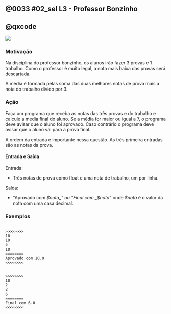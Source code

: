 ## @0033 #02_sel L3 - Professor Bonzinho
## @qxcode


![](capa.jpg)

### Motivação

Na disciplina do professor bonzinho, os alunos irão fazer 3 provas e 1 trabalho. Como o professor é muito legal, a nota mais baixa das provas será descartada.

A média é formada pelas soma das duas melhores notas de prova mais a nota do trabalho divido por 3.  
  

### Ação

Faça um programa que receba as notas das três provas e do trabalho e calcule a media final do aluno. Se a média for maior ou igual a 7, o programa deve avisar que o aluno foi aprovado. Caso contrário o programa deve avisar que o aluno vai para a prova final.

A ordem da entrada é importante nessa questão. As três primeira entradas são as notas da prova.  
  

#### Entrada e Saída

Entrada:

*   Três notas de prova como float e uma nota de trabalho, um por linha.

Saída:

*   "Aprovado com _$nota_" ou "Final com _$nota_" onde _$nota_ é o valor da nota com uma casa decimal.  
    

  

### Exemplos

```

>>>>>>>>
10
10
5
10
========
Aprovado com 10.0
<<<<<<<<


>>>>>>>>
10
2
2
6
========
Final com 6.0
<<<<<<<<

```

<!---

>>>>>>>>
10
10
2
10
========
Aprovado com 10.0
<<<<<<<<


>>>>>>>>
10
10
10
10
========
Aprovado com 10.0
<<<<<<<<


>>>>>>>>
8
8
6.5
8
========
Aprovado com 8.0
<<<<<<<<


>>>>>>>>
6.5
7.5
5
7.0
========
Aprovado com 7.0
<<<<<<<<


>>>>>>>>
2
10
2
6
========
Final com 6.0
<<<<<<<<


>>>>>>>>
6.9
6.9
4
6.9
========
Final com 6.9
<<<<<<<<

--->